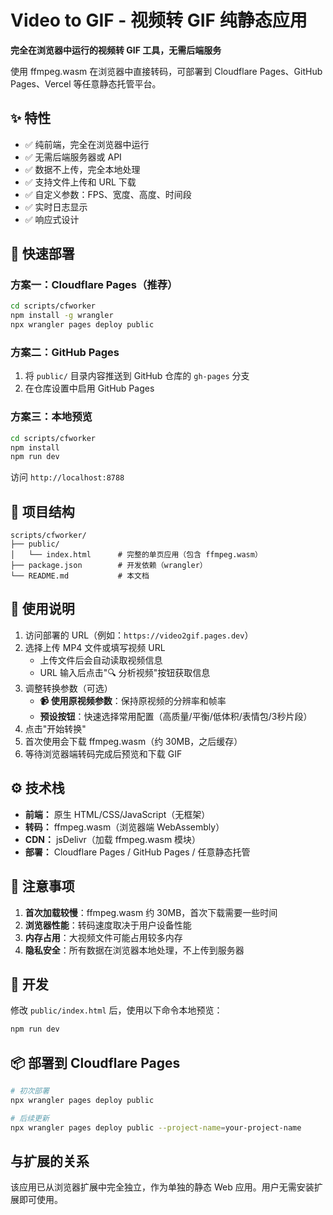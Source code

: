 # Video to GIF - 视频转 GIF 纯静态应用

**完全在浏览器中运行的视频转 GIF 工具，无需后端服务**

使用 ffmpeg.wasm 在浏览器中直接转码，可部署到 Cloudflare Pages、GitHub Pages、Vercel 等任意静态托管平台。

## ✨ 特性

- ✅ 纯前端，完全在浏览器中运行
- ✅ 无需后端服务器或 API
- ✅ 数据不上传，完全本地处理
- ✅ 支持文件上传和 URL 下载
- ✅ 自定义参数：FPS、宽度、高度、时间段
- ✅ 实时日志显示
- ✅ 响应式设计

## 🚀 快速部署

### 方案一：Cloudflare Pages（推荐）

```bash
cd scripts/cfworker
npm install -g wrangler
npx wrangler pages deploy public
```

### 方案二：GitHub Pages

1. 将 `public/` 目录内容推送到 GitHub 仓库的 `gh-pages` 分支
2. 在仓库设置中启用 GitHub Pages

### 方案三：本地预览

```bash
cd scripts/cfworker
npm install
npm run dev
```

访问 `http://localhost:8788`

## 📁 项目结构

```
scripts/cfworker/
├── public/
│   └── index.html      # 完整的单页应用（包含 ffmpeg.wasm）
├── package.json        # 开发依赖（wrangler）
└── README.md           # 本文档
```

## 🎯 使用说明

1. 访问部署的 URL（例如：`https://video2gif.pages.dev`）
2. 选择上传 MP4 文件或填写视频 URL
   - 上传文件后会自动读取视频信息
   - URL 输入后点击"🔍 分析视频"按钮获取信息
3. 调整转换参数（可选）
   - **📹 使用原视频参数**：保持原视频的分辨率和帧率
   - **预设按钮**：快速选择常用配置（高质量/平衡/低体积/表情包/3秒片段）
4. 点击"开始转换"
5. 首次使用会下载 ffmpeg.wasm（约 30MB，之后缓存）
6. 等待浏览器端转码完成后预览和下载 GIF

## ⚙️ 技术栈

- **前端：** 原生 HTML/CSS/JavaScript（无框架）
- **转码：** ffmpeg.wasm（浏览器端 WebAssembly）
- **CDN：** jsDelivr（加载 ffmpeg.wasm 模块）
- **部署：** Cloudflare Pages / GitHub Pages / 任意静态托管

## 📝 注意事项

1. **首次加载较慢**：ffmpeg.wasm 约 30MB，首次下载需要一些时间
2. **浏览器性能**：转码速度取决于用户设备性能
3. **内存占用**：大视频文件可能占用较多内存
4. **隐私安全**：所有数据在浏览器本地处理，不上传到服务器

## 🔧 开发

修改 `public/index.html` 后，使用以下命令本地预览：

```bash
npm run dev
```

## 📦 部署到 Cloudflare Pages

```bash
# 初次部署
npx wrangler pages deploy public

# 后续更新
npx wrangler pages deploy public --project-name=your-project-name
```

## 与扩展的关系

该应用已从浏览器扩展中完全独立，作为单独的静态 Web 应用。用户无需安装扩展即可使用。
